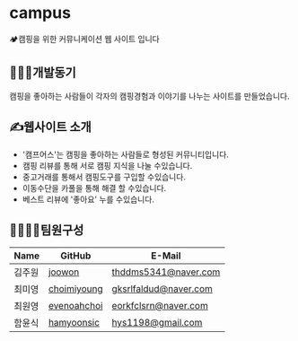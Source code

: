 # campus
🏕️캠핑을 위한 커뮤니케이션 웹 사이트 입니다


👩🏻‍💻개발동기
----
캠핑을 좋아하는 사람들이 각자의 캠핑경험과 이야기를 나누는 사이트를 만들었습니다.



✍️웹사이트 소개
--
- '캠프어스'는 캠핑을 좋아하는 사람들로 형성된 커뮤니티입니다.
- 캠핑 리뷰를 통해 서로 캠핑 지식을 나눌 수있습니다.
- 중고거래를 통해서 캠핑도구를 구입할 수있습니다.
- 이동수단을 카풀을 통해 해결 할 수있습니다.
- 베스트 리뷰에 '좋아요' 누를 수있습니다.


👨‍👨‍👧‍👧팀원구성
--
| Name |GitHub | E-Mail |
| --- | --- | --- |
|김주원| [joowon](https://github.com/juwonkeem) |thddms5341@naver.com|
|최미영| [choimiyoung](https://github.com/choimiyoung) |gksrlfaldud@naver.com|
|최원영| [evenoahchoi](https://github.com/evenoahchoi) |eorkfclsrn@naver.com|
|함윤식| [hamyoonsic](https://github.com/hamyoonsic) |hys1198@gmail.com|
